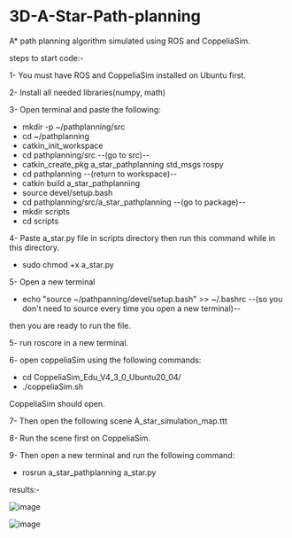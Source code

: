 # 3D-A-Star-Path-planning
A* path planning algorithm simulated using ROS and CoppeliaSim.

steps to start code:-

1- You must have ROS and CoppeliaSim installed on Ubuntu first. 

2- Install all needed libraries(numpy, math)

3- Open terminal and paste the following:

- mkdir -p ~/pathplanning/src
- cd ~/pathplanning
- catkin_init_workspace
- cd pathplanning/src            --(go to src)--
- catkin_create_pkg a_star_pathplanning std_msgs rospy
- cd pathplanning            --(return to workspace)--
- catkin build a_star_pathplanning
- source devel/setup.bash
- cd pathplanning/src/a_star_pathplanning            --(go to package)--
- mkdir scripts
- cd scripts

4- Paste a_star.py file in scripts directory then run this command while in this directory.
- sudo chmod +x a_star.py

5- Open a new terminal 
- echo "source ~/pathpanning/devel/setup.bash" >> ~/.bashrc            --(so you don't need to source every time you open a new terminal)--

then you are ready to run the file.

5- run roscore in a new terminal.

6- open coppeliaSim using the following commands:

- cd CoppeliaSim_Edu_V4_3_0_Ubuntu20_04/
- ./coppeliaSim.sh

CoppeliaSim should open.

7- Then open the following scene A_star_simulation_map.ttt

8- Run the scene first on CoppeliaSim.

9- Then open a new terminal and run the following command:

- rosrun a_star_pathplanning a_star.py


results:-




![image](https://user-images.githubusercontent.com/106331831/236013382-e2b344d6-5023-44ce-8e22-e5fd6a714716.png)

![image](https://user-images.githubusercontent.com/106331831/236013215-c7be6e03-0e10-4e57-bfb5-853b973effb7.png)

